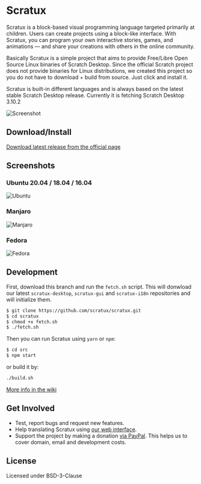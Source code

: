 # Scratux 
Scratux is a block-based visual programming language targeted primarily at children. Users can create projects using a block-like interface. With Scratux, you can program your own interactive stories, games, and animations — and share your creations with others in the online community.

Basically Scratux is a simple project that aims to provide Free/Libre Open Source Linux binaries of Scratch Desktop. Since the official Scratch project does not provide binaries for Linux distributions, we created this project so you do not have to download + build from source. Just click and install it.

Scratux is built-in different languages and is always based on the latest stable Scratch Desktop release. Currently it is fetching Scratch Desktop 3.10.2

![Screenshot](https://dashboard.snapcraft.io/site_media/appmedia/2020/03/window_OLzR3hd.png)

Download/Install
----
[Download latest release from the official page](https://scratux.org/#download)

Screenshots
----
### Ubuntu 20.04 / 18.04 / 16.04

![Ubuntu](https://dashboard.snapcraft.io/site_media/appmedia/2020/05/scratux_ubuntu_2004.png)

### Manjaro
![Manjaro](https://dashboard.snapcraft.io/site_media/appmedia/2020/05/scratux_manjaro.png)

### Fedora
![Fedora](https://dashboard.snapcraft.io/site_media/appmedia/2020/03/3.jpg)

Development
----
First, download this branch and run the `fetch.sh` script. This will donwload our latest `scratux-desktop`, `scratux-gui` and `scratux-i18n` repositories and will initialize them.

```sh
$ git clone https://github.com/scratux/scratux.git
$ cd scratux
$ chmod +x fetch.sh
$ ./fetch.sh 
```
 
 Then you can run Scratux using `yarn` or `npm`:

```sh
$ cd src
$ npm start
```
or build it by:

```sh
./build.sh
```
[More info in the wiki](https://github.com/scratux/scratux/wiki/Development)

Get Involved
----
* Test, report bugs and request new features. 
* Help translating Scratux using [our web interface](https://poeditor.com/join/project/ONVBkRVtur).
* Support the project by making a donation [via PayPal](https://www.paypal.com/cgi-bin/webscr?cmd=_s-xclick&hosted_button_id=G6SYNUVY4ZUPW&source=url). This helps us to cover domain, email and development costs.


License
----
Licensed under BSD-3-Clause
